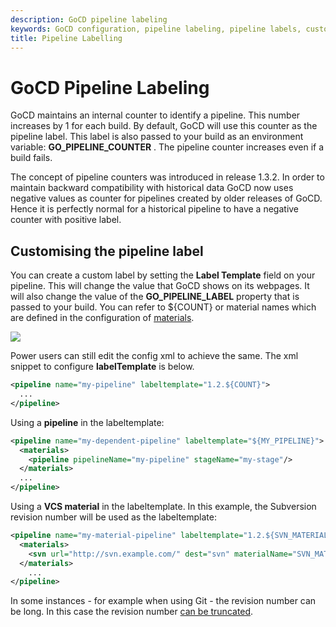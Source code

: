 ```yaml
---
description: GoCD pipeline labeling
keywords: GoCD configuration, pipeline labeling, pipeline labels, customizing pipeline labels, pipeline identifier, environment variable, label template, VCS material, pipeline counter
title: Pipeline Labelling
---
```


# GoCD Pipeline Labeling

GoCD maintains an internal counter to identify a pipeline. This number increases by 1 for each build. By default, GoCD will use this counter as the pipeline label. This label is also passed to your build as an environment variable: **GO\_PIPELINE\_COUNTER** . The pipeline counter increases even if a build fails.

The concept of pipeline counters was introduced in release 1.3.2. In order to maintain backward compatibility with historical data GoCD now uses negative values as counter for pipelines created by older releases of GoCD. Hence it is perfectly normal for a historical pipeline to have a negative counter with positive label.

## Customising the pipeline label

You can create a custom label by setting the **Label Template** field on your pipeline. This will change the value that GoCD shows on its webpages. It will also change the value of the **GO\_PIPELINE\_LABEL** property that is passed to your build. You can refer to ${COUNT} or material names which are defined in the configuration of [materials](configuration_reference.html#svn).

![](../images/pipeline_labelling.png)

Power users can still edit the config xml to achieve the same. The xml snippet to configure **labelTemplate** is below.

```xml
<pipeline name="my-pipeline" labeltemplate="1.2.${COUNT}">
  ...
</pipeline>
```

Using a **pipeline** in the labeltemplate:

```xml
<pipeline name="my-dependent-pipeline" labeltemplate="${MY_PIPELINE}">
  <materials>
    <pipeline pipelineName="my-pipeline" stageName="my-stage"/>
  </materials>
  ...
</pipeline>
```

Using a **VCS material** in the labeltemplate. In this example, the Subversion revision number will be used as the labeltemplate:

```xml
<pipeline name="my-material-pipeline" labeltemplate="1.2.${SVN_MATERIAL}">
  <materials>
    <svn url="http://svn.example.com/" dest="svn" materialName="SVN_MATERIAL" />
  </materials>
    ...
</pipeline>
```

In some instances - for example when using Git - the revision number can be long. In this case the revision number [can be truncated](../configuration/admin_use_custom_pipeline_label.html#using-truncated-material-revisions).
